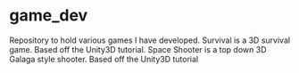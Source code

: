 # game_dev
Repository to hold various games I have developed.
Survival is a 3D survival game. Based off the Unity3D tutorial.
Space Shooter is a top down 3D Galaga style shooter. Based off the Unity3D tutorial
